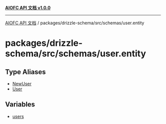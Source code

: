 [**AIOFC API 文档 v1.0.0**](../../../../../README.md)

***

[AIOFC API 文档](../../../../../modules.md) / packages/drizzle-schema/src/schemas/user.entity

# packages/drizzle-schema/src/schemas/user.entity

## Type Aliases

- [NewUser](type-aliases/NewUser.md)
- [User](type-aliases/User.md)

## Variables

- [users](variables/users.md)
